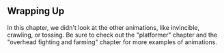 ## Wrapping Up

In this chapter, we didn't look at the other animations, like invincible,
crawling, or tossing.  Be sure to check out the "platformer" chapter and the
"overhead fighting and farming" chapter for more examples of animations.
